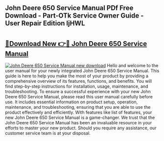 ## John Deere 650 Service Manual PDf Free Download - Part-OTk Service Owner Guide - User Repair Edition ljHWL

# <h2><a href="http://bc85792.oget.top/?id=John+Deere+650+Service+Manual">🔗Download New 👉🔴 John Deere 650 Service Manual</a></h2>

[![John Deere 650 Service Manual new download](https://i.imgur.com/5g1atiW.png)](http://bc85792.oget.top/?id=John+Deere+650+Service+Manual)
Hello and welcome to the user manual for your newly integrated John Deere 650 Service Manual. This guide is here to help you make the most of your product by providing a comprehensive overview of its features, functions, and benefits. You will find step-by-step instructions for installation, usage, maintenance, and troubleshooting. To ensure a successful experience with your new John Deere 650 Service Manual, please read this user manual carefully before use. It includes essential information on product setup, operation, maintenance, and troubleshooting, ensuring that you are able to use the product effectively and efficiently. With features like list of features, your new John Deere 650 Service Manual is a game-changer. We trust that the John Deere 650 Service Manual has been an invaluable resource in your efforts to master your new product. Should you require any assistance, our customer service team is at your disposal.
